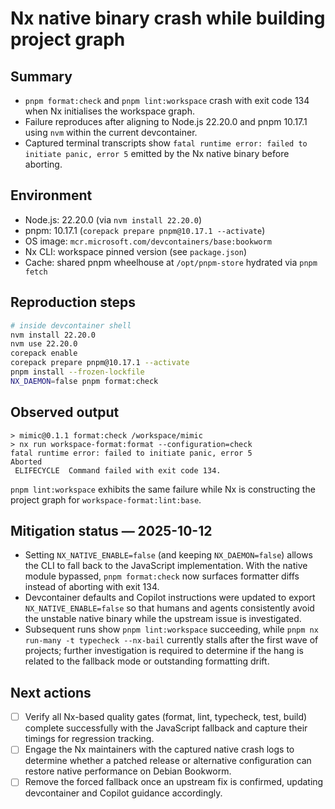 # Nx native binary crash while building project graph

## Summary

- `pnpm format:check` and `pnpm lint:workspace` crash with exit code 134 when Nx initialises the workspace graph.
- Failure reproduces after aligning to Node.js 22.20.0 and pnpm 10.17.1 using `nvm` within the current devcontainer.
- Captured terminal transcripts show `fatal runtime error: failed to initiate panic, error 5`
  emitted by the Nx native binary before aborting.

## Environment

- Node.js: 22.20.0 (via `nvm install 22.20.0`)
- pnpm: 10.17.1 (`corepack prepare pnpm@10.17.1 --activate`)
- OS image: `mcr.microsoft.com/devcontainers/base:bookworm`
- Nx CLI: workspace pinned version (see `package.json`)
- Cache: shared pnpm wheelhouse at `/opt/pnpm-store` hydrated via `pnpm fetch`

## Reproduction steps

```bash
# inside devcontainer shell
nvm install 22.20.0
nvm use 22.20.0
corepack enable
corepack prepare pnpm@10.17.1 --activate
pnpm install --frozen-lockfile
NX_DAEMON=false pnpm format:check
```

## Observed output

```
> mimic@0.1.1 format:check /workspace/mimic
> nx run workspace-format:format --configuration=check
fatal runtime error: failed to initiate panic, error 5
Aborted
 ELIFECYCLE  Command failed with exit code 134.
```

`pnpm lint:workspace` exhibits the same failure while Nx is constructing the project graph for `workspace-format:lint:base`.

## Mitigation status — 2025-10-12

- Setting `NX_NATIVE_ENABLE=false` (and keeping `NX_DAEMON=false`) allows the CLI to fall back to the
  JavaScript implementation. With the native module bypassed, `pnpm format:check` now surfaces
  formatter diffs instead of aborting with exit 134.
- Devcontainer defaults and Copilot instructions were updated to export `NX_NATIVE_ENABLE=false`
  so that humans and agents consistently avoid the unstable native binary while the upstream issue is
  investigated.
- Subsequent runs show `pnpm lint:workspace` succeeding, while `pnpm nx run-many -t typecheck --nx-bail`
  currently stalls after the first wave of projects; further investigation is required to determine if
  the hang is related to the fallback mode or outstanding formatting drift.

## Next actions

- [ ] Verify all Nx-based quality gates (format, lint, typecheck, test, build) complete successfully
      with the JavaScript fallback and capture their timings for regression tracking.
- [ ] Engage the Nx maintainers with the captured native crash logs to determine whether a patched
      release or alternative configuration can restore native performance on Debian Bookworm.
- [ ] Remove the forced fallback once an upstream fix is confirmed, updating devcontainer and Copilot
      guidance accordingly.
